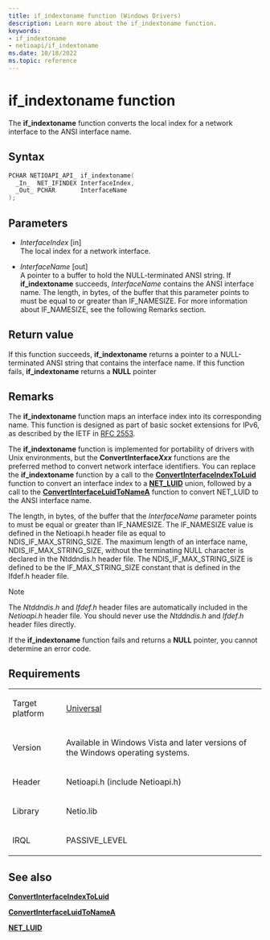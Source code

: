 ```yaml
---
title: if_indextoname function (Windows Drivers)
description: Learn more about the if_indextoname function.
keywords:
- if_indextoname
- netioapi/if_indextoname
ms.date: 10/18/2022
ms.topic: reference
---
```


# if\_indextoname function

The **if\_indextoname** function converts the local index for a network interface to the ANSI interface name.

## Syntax

``` c++
PCHAR NETIOAPI_API_ if_indextoname(
  _In_  NET_IFINDEX InterfaceIndex,
  _Out_ PCHAR       InterfaceName
);
```

## Parameters

- *InterfaceIndex* \[in\]  
   The local index for a network interface.

- *InterfaceName* \[out\]  
   A pointer to a buffer to hold the NULL-terminated ANSI string. If **if\_indextoname** succeeds, *InterfaceName* contains the ANSI interface name. The length, in bytes, of the buffer that this parameter points to must be equal to or greater than IF\_NAMESIZE. For more information about IF\_NAMESIZE, see the following Remarks section.

## Return value

If this function succeeds, **if\_indextoname** returns a pointer to a NULL-terminated ANSI string that contains the interface name. If this function fails, **if\_indextoname** returns a **NULL** pointer

## Remarks

The **if\_indextoname** function maps an interface index into its corresponding name. This function is designed as part of basic socket extensions for IPv6, as described by the IETF in [RFC 2553](https://www.ietf.org/rfc/rfc2553.txt).

The **if\_indextoname** function is implemented for portability of drivers with Unix environments, but the **ConvertInterface*Xxx*** functions are the preferred method to convert network interface identifiers. You can replace the **if\_indextoname** function by a call to the [**ConvertInterfaceIndexToLuid**](convertinterfaceindextoluid.md) function to convert an interface index to a [**NET\_LUID**](net-luid-value.md) union, followed by a call to the [**ConvertInterfaceLuidToNameA**](convertinterfaceluidtonamea.md) function to convert NET\_LUID to the ANSI interface name.

The length, in bytes, of the buffer that the *InterfaceName* parameter points to must be equal or greater than IF\_NAMESIZE. The IF\_NAMESIZE value is defined in the Netioapi.h header file as equal to NDIS\_IF\_MAX\_STRING\_SIZE. The maximum length of an interface name, NDIS\_IF\_MAX\_STRING\_SIZE, without the terminating NULL character is declared in the Ntddndis.h header file. The NDIS\_IF\_MAX\_STRING\_SIZE is defined to be the IF\_MAX\_STRING\_SIZE constant that is defined in the Ifdef.h header file.

> [!NOTE]
> The *Ntddndis.h* and *Ifdef.h* header files are automatically included in the *Netioapi.h* header file. You should never use the *Ntddndis.h* and *Ifdef.h* header files directly.

If the **if\_indextoname** function fails and returns a **NULL** pointer, you cannot determine an error code.

## Requirements

<table>
<tbody>
<tr class="odd">
<td><p>Target platform</p></td>
<td><a href="/windows-hardware/drivers/develop/target-platforms">Universal</a></td>
</tr>
<tr class="even">
<td><p>Version</p></td>
<td><p>Available in Windows Vista and later versions of the Windows operating systems.</p></td>
</tr>
<tr class="odd">
<td><p>Header</p></td>
<td>Netioapi.h (include Netioapi.h)</td>
</tr>
<tr class="even">
<td><p>Library</p></td>
<td>Netio.lib</td>
</tr>
<tr class="odd">
<td><p>IRQL</p></td>
<td><p>PASSIVE_LEVEL</p></td>
</tr>
</tbody>
</table>

## See also

[**ConvertInterfaceIndexToLuid**](convertinterfaceindextoluid.md)

[**ConvertInterfaceLuidToNameA**](convertinterfaceluidtonamea.md)

[**NET\_LUID**](net-luid-value.md)
